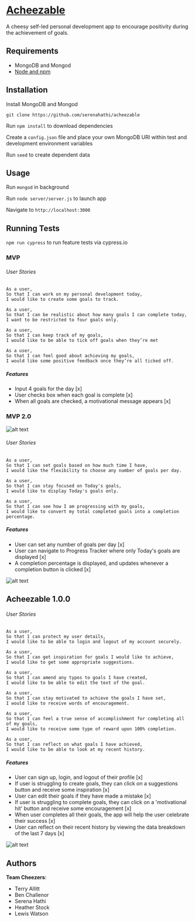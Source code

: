 # [Acheezable](https://acheezable.herokuapp.com/)

A cheesy self-led personal development app to encourage positivity during the achievement of goals.

## Requirements

* MongoDB and Mongod
* [Node and npm](https://nodejs.org/en/)

## Installation

Install MongoDB and Mongod

`git clone https://github.com/serenahathi/acheezable`

Run `npm install` to download dependencies

Create a `config.json` file and place your own MongoDB URI within test and development environment variables

Run `seed` to create dependent data

## Usage

Run `mongod` in background

Run `node server/server.js` to launch app

Navigate to `http://localhost:3000`

## Running Tests

`npm run cypress` to run feature tests via cypress.io

### MVP

###### User Stories

```
As a user,
So that I can work on my personal development today,
I would like to create some goals to track.

As a user,
So that I can be realistic about how many goals I can complete today,
I want to be restricted to four goals only.

As a user,
So that I can keep track of my goals,
I would like to be able to tick off goals when they’re met

As a user,
So that I can feel good about achieving my goals,
I would like some positive feedback once they’re all ticked off.
```

##### Features

* Input 4 goals for the day [x]
* User checks box when each goal is complete [x]
* When all goals are checked, a motivational message appears [x]

### MVP 2.0

![alt text](assets/images/mvpOne.png)

###### User Stories

```
As a user,
So that I can set goals based on how much time I have,
I would like the flexibility to choose any number of goals per day.

As a user,
So that I can stay focused on Today's goals,
I would like to display Today's goals only.

As a user,
So that I can see how I am progressing with my goals,
I would like to convert my total completed goals into a completion percentage.
```

##### Features

* User can set any number of goals per day [x]
* User can navigate to Progress Tracker where only Today's goals are displayed [x]
* A completion percentage is displayed, and updates whenever a completion button is clicked [x]

![alt text](assets/images/mvpTwo.png)

## Acheezable 1.0.0

###### User Stories

```
As a user,
So that I can protect my user details,
I would like to be able to login and logout of my account securely.

As a user,
So that I can get inspiration for goals I would like to achieve,
I would like to get some appropriate suggestions.

As a user,
So that I can amend any typos to goals I have created,
I would like to be able to edit the text of the goal.

As a user,
So that I can stay motivated to achieve the goals I have set,
I would like to receive words of encouragement.

As a user,
So that I can feel a true sense of accomplishment for completing all of my goals,
I would like to receive some type of reward upon 100% completion.

As a user,
So that I can reflect on what goals I have achieved,
I would like to be able to look at my recent history.
```

##### Features

* User can sign up, login, and logout of their profile [x]
* If user is struggling to create goals, they can click on a suggestions button and receive some inspiration [x]
* User can edit their goals if they have made a mistake [x]
* If user is struggling to complete goals, they can click on a 'motivational hit' button and receive some encouragement [x]
* When user completes all their goals, the app will help the user celebrate their success [x]
* User can reflect on their recent history by viewing the data breakdown of the last 7 days [x]

![alt text](assets/images/acheezableOne.png)

## Authors

**Team Cheezers**:

* Terry Allitt
* Ben Challenor
* Serena Hathi
* Heather Stock
* Lewis Watson
